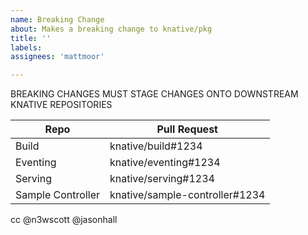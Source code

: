 ```yaml
---
name: Breaking Change
about: Makes a breaking change to knative/pkg
title: ''
labels: 
assignees: 'mattmoor'

---
```


BREAKING CHANGES MUST STAGE CHANGES ONTO DOWNSTREAM
KNATIVE REPOSITORIES


| Repo              | Pull Request                   |
|-------------------|--------------------------------|
| Build             | knative/build#1234             |
| Eventing          | knative/eventing#1234          |
| Serving           | knative/serving#1234           |
| Sample Controller | knative/sample-controller#1234 |


cc @n3wscott @jasonhall
